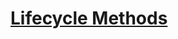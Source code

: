 # [Lifecycle Methods](https://www.theodinproject.com/lessons/node-path-javascript-lifecycle-methods)
